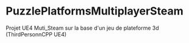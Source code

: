# PuzzlePlatformsMultiplayerSteam
Projet UE4 Muti_Steam sur la base d'un jeu de plateforme 3d (ThirdPersonnCPP  UE4) 
